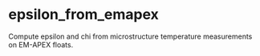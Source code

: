 # epsilon_from_emapex
Compute epsilon and chi from microstructure temperature measurements on EM-APEX floats.
